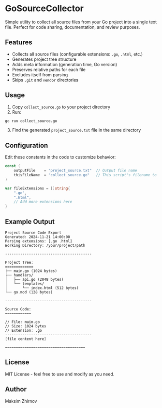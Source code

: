 # GoSourceCollector

Simple utility to collect all source files from your Go project into a single text file. Perfect for code sharing, documentation, and review purposes.

## Features

- Collects all source files (configurable extensions: `.go`, `.html`, etc.)
- Generates project tree structure
- Adds meta information (generation time, Go version)
- Preserves relative paths for each file
- Excludes itself from parsing
- Skips `.git` and `vendor` directories

## Usage

1. Copy `collect_source.go` to your project directory
2. Run:

```bash
go run collect_source.go
```

3. Find the generated `project_source.txt` file in the same directory

## Configuration

Edit these constants in the code to customize behavior:

```go
const (
    outputFile    = "project_source.txt"  // Output file name
    thisFileName  = "collect_source.go"   // This script's filename to exclude
)

var fileExtensions = []string{
    ".go",
    ".html",
    // Add more extensions here
}
```

## Example Output

```
Project Source Code Export
Generated: 2024-11-21 14:00:00
Parsing extensions: [.go .html]
Working Directory: /your/project/path

----------------------------------------

Project Tree:
=============
├── main.go (1024 bytes)
├── handlers/
│   ├── api.go (2048 bytes)
│   └── templates/
│       └── index.html (512 bytes)
└── go.mod (128 bytes)

----------------------------------------

Source Code:
============

// File: main.go
// Size: 1024 bytes
// Extension: .go
----------------------------------------
[file content here]

=====================================
```

## License

MIT License - feel free to use and modify as you need.

## Author

Maksim Zhirnov